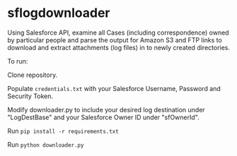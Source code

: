 # sflogdownloader

Using Salesforce API, examine all Cases (including correspondence) owned by particular people and parse the output for Amazon S3 and FTP links to download and extract attachments (log files) in to newly created directories.

To run:

Clone repository.

Populate `credentials.txt` with your Salesforce Username, Password and Security Token.

Modify downloader.py to include your desired log destination under "LogDestBase" and your Salesforce Owner ID under "sfOwnerId".

Run `pip install -r requirements.txt`

Run `python downloader.py`
